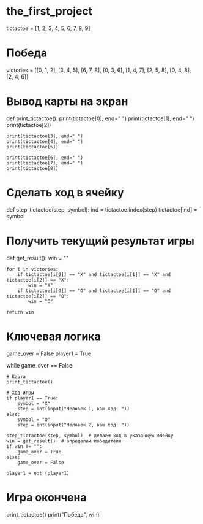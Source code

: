 # the_first_project

tictactoe = [1, 2, 3,
             4, 5, 6,
             7, 8, 9]

# Победа
victories = [[0, 1, 2],
             [3, 4, 5],
             [6, 7, 8],
             [0, 3, 6],
             [1, 4, 7],
             [2, 5, 8],
             [0, 4, 8],
             [2, 4, 6]]

# Вывод карты на экран
def print_tictactoe():
    print(tictactoe[0], end=" ")
    print(tictactoe[1], end=" ")
    print(tictactoe[2])

    print(tictactoe[3], end=" ")
    print(tictactoe[4], end=" ")
    print(tictactoe[5])

    print(tictactoe[6], end=" ")
    print(tictactoe[7], end=" ")
    print(tictactoe[8])


# Сделать ход в ячейку
def step_tictactoe(step, symbol):
    ind = tictactoe.index(step)
    tictactoe[ind] = symbol


# Получить текущий результат игры
def get_result():
    win = ""

    for i in victories:
        if tictactoe[i[0]] == "X" and tictactoe[i[1]] == "X" and tictactoe[i[2]] == "X":
            win = "X"
        if tictactoe[i[0]] == "O" and tictactoe[i[1]] == "O" and tictactoe[i[2]] == "O":
            win = "O"

    return win

# Ключевая логика
game_over = False
player1 = True

while game_over == False:

    # Карта
    print_tictactoe()

    # Ход игры
    if player1 == True:
        symbol = "X"
        step = int(input("Человек 1, ваш ход: "))
    else:
        symbol = "O"
        step = int(input("Человек 2, ваш ход: "))

    step_tictactoe(step, symbol)  # делаем ход в указанную ячейку
    win = get_result()  # определим победителя
    if win != "":
        game_over = True
    else:
        game_over = False

    player1 = not (player1)

# Игра окончена
print_tictactoe()
print("Победa", win)
